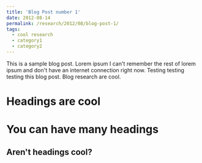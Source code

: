 ```yaml
---
title: 'Blog Post number 1'
date: 2012-08-14
permalink: /research/2012/08/blog-post-1/
tags:
  - cool research
  - category1
  - category2
---
```


This is a sample blog post. Lorem ipsum I can't remember the rest of lorem ipsum and don't have an internet connection right now. Testing testing testing this blog post. Blog research are cool.

Headings are cool
======

You can have many headings
======

Aren't headings cool?
------